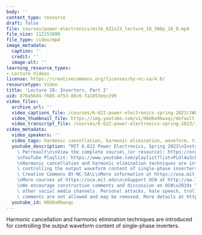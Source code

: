 ```yaml
---
body: ''
content_type: resource
draft: false
file: courses/power-electronics/mit6_622s23_lecture_18_360p_16_9.mp4
file_size: 112253889
file_type: video/mp4
image_metadata:
  caption: ''
  credit: ''
  image-alt: ''
learning_resource_types:
- Lecture Videos
license: https://creativecommons.org/licenses/by-nc-sa/4.0/
resourcetype: Video
title: 'Lecture 18: Inverters, Part 2'
uid: 876a56d4-f685-4f53-86c6-fa1053eec199
video_files:
  archive_url: ''
  video_captions_file: /courses/6-622-power-electronics-spring-2023/1WLAvEBvPWMhfwiDRRqqroqYOSfR0CaZu_transcript.webvtt
  video_thumbnail_file: https://img.youtube.com/vi/H8U0a9bwxqc/default.jpg
  video_transcript_file: /courses/6-622-power-electronics-spring-2023/1WLAvEBvPWMhfwiDRRqqroqYOSfR0CaZu_transcript.pdf
video_metadata:
  video_speakers: ''
  video_tags: harmonic cancellation, harmonic elimination, waveform, time shift, 6-622-power-electronics-spring-2023
  youtube_description: "MIT 6.622 Power Electronics, Spring 2023\nInstructor: David\
    \ Perreault\n\nView the complete course\_(or resource): https://ocw.mit.edu/courses/6-622-power-electronics-spring-2023/\L\
    \nYouTube Playlist: https://www.youtube.com/playlist?list=PLUl4u3cNGP62UTc77mJoubhDELSC8lfR0\n\
    \nHarmonic cancellation and harmonic elimination techniques are introduced for\
    \ controlling the output waveform content of single-phase inverters.\n\nLicense:\
    \ Creative Commons BY-NC-SA\L\nMore information at https://ocw.mit.edu/terms\L\
    \nMore courses at https://ocw.mit.edu\n\nSupport OCW at http://ow.ly/a1If50zVRlQ\n\
    \nWe encourage constructive comments and discussion on OCW\u2019s YouTube and\
    \ other social media channels. Personal attacks, hate speech, trolling, and inappropriate\
    \ comments are not allowed and may be removed. More details at https://ocw.mit.edu/comments.\n"
  youtube_id: H8U0a9bwxqc
---
```

Harmonic cancellation and harmonic elimination techniques are introduced for controlling the output waveform content of single-phase inverters.